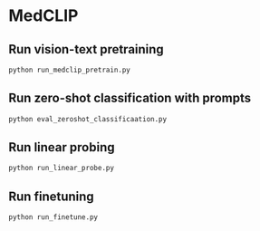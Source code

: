 # MedCLIP



## Run vision-text pretraining

```bash
python run_medclip_pretrain.py
```



## Run zero-shot classification with prompts

```bash
python eval_zeroshot_classificaation.py
```





## Run linear probing

```bash
python run_linear_probe.py
```



## Run finetuning

```bash
python run_finetune.py
```

